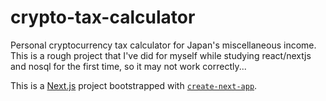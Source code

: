 # crypto-tax-calculator

Personal cryptocurrency tax calculator for Japan's miscellaneous income. This is a rough project that I've did for myself while studying react/nextjs and nosql for the first time, so it may not work correctly...

This is a [Next.js](https://nextjs.org/) project bootstrapped with [`create-next-app`](https://github.com/vercel/next.js/tree/canary/packages/create-next-app).
